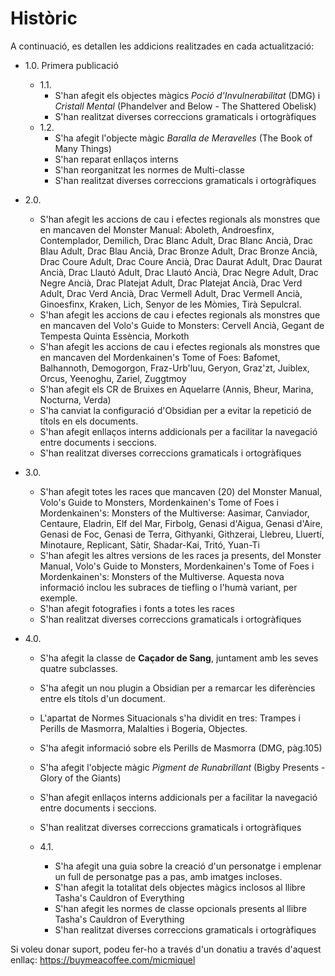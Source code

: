 # Històric

A continuació, es detallen les addicions realitzades en cada actualització:

- 1.0. Primera publicació
     - 1.1.
        - S'han afegit els objectes màgics *Poció d'Invulnerabilitat* (DMG) i *Cristall Mental* (Phandelver and Below - The Shattered Obelisk)
        - S'han realitzat diverses correccions gramaticals i ortogràfiques
     - 1.2.
        - S'ha afegit l'objecte màgic *Baralla de Meravelles* (The Book of Many Things)
        - S'han reparat enllaços interns
        - S'han reorganitzat les normes de Multi-classe
        - S'han realitzat diverses correccions gramaticals i ortogràfiques
- 2.0. 
    -   S'han afegit les accions de cau i efectes regionals als monstres que en mancaven del Monster Manual: Aboleth, Androesfinx, Contemplador, Demilich, Drac Blanc Adult, Drac Blanc Ancià, Drac Blau Adult, Drac Blau Ancià, Drac Bronze Adult, Drac Bronze Ancià, Drac Coure Adult, Drac Coure Ancià, Drac Daurat Adult, Drac Daurat Ancià, Drac Llautó Adult, Drac Llautó Ancià, Drac Negre Adult, Drac Negre Ancià, Drac Platejat Adult, Drac Platejat Ancià, Drac Verd Adult, Drac Verd Ancià, Drac Vermell Adult, Drac Vermell Ancià, Ginoesfinx, Kraken, Lich, Senyor de les Mòmies, Tirà Sepulcral.
    -   S'han afegit les accions de cau i efectes regionals als monstres que en mancaven del Volo's Guide to Monsters: Cervell Ancià, Gegant de Tempesta Quinta Essència, Morkoth
    -   S'han afegit les accions de cau i efectes regionals als monstres que en mancaven del Mordenkainen's Tome of Foes: Bafomet, Balhannoth, Demogorgon, Fraz-Urb'luu, Geryon, Graz'zt, Juiblex, Orcus, Yeenoghu, Zariel, Zuggtmoy
    -   S'han afegit els CR de Bruixes en Aquelarre (Annis, Bheur, Marina, Nocturna, Verda)
    -   S'ha canviat la configuració d'Obsidian per a evitar la repetició de títols en els documents.
    -   S'han afegit enllaços interns addicionals per a facilitar la navegació entre documents i seccions.
    -   S'han realitzat diverses correccions gramaticals i ortogràfiques

- 3.0. 
    -   S'han afegit totes les races que mancaven (20) del Monster Manual, Volo's Guide to Monsters, Mordenkainen's Tome of Foes i Mordenkainen's: Monsters of the Multiverse: Aasimar, Canviador, Centaure, Eladrin, Elf del Mar, Firbolg, Genasi d'Aigua, Genasi d'Aire, Genasi de Foc, Genasi de Terra, Githyanki, Githzerai, Llebreu, Lluertí, Minotaure, Replicant, Sàtir, Shadar-Kai, Tritó, Yuan-Ti
    -   S'han afegit les altres versions de les races ja presents, del Monster Manual, Volo's Guide to Monsters, Mordenkainen's Tome of Foes i Mordenkainen's: Monsters of the Multiverse. Aquesta nova informació inclou les subraces de tiefling o l'humà variant, per exemple.
    -   S'han afegit fotografies i fonts a totes les races
    -   S'han realitzat diverses correccions gramaticals i ortogràfiques

- 4.0.
    -   S'ha afegit la classe de **Caçador de Sang**, juntament amb les seves quatre subclasses. 
    -   S'ha afegit un nou plugin a Obsidian per a remarcar les diferències entre els títols d'un document.
    -   L'apartat de Normes Situacionals s'ha dividit en tres: Trampes i Perills de Masmorra, Malalties i Bogeria, Objectes.
    -   S'ha afegit informació sobre els Perills de Masmorra (DMG, pàg.105)
    -   S'ha afegit l'objecte màgic *Pigment de Runabrillant* (Bigby Presents - Glory of the Giants)
    -   S'han afegit enllaços interns addicionals per a facilitar la navegació entre documents i seccions.
    -   S'han realitzat diverses correccions gramaticals i ortogràfiques


     - 4.1.
         - S'ha afegit una guia sobre la creació d'un personatge i emplenar un full de personatge pas a pas, amb imatges incloses.
         - S'han afegit la totalitat dels objectes màgics inclosos al llibre Tasha's Cauldron of Everything
         - S'han afegit les normes de classe opcionals presents al llibre Tasha's Cauldron of Everything
         - S'han realitzat diverses correccions gramaticals i ortogràfiques

Si voleu donar suport, podeu fer-ho a través d'un donatiu a través d'aquest enllaç: https://buymeacoffee.com/micmiquel
